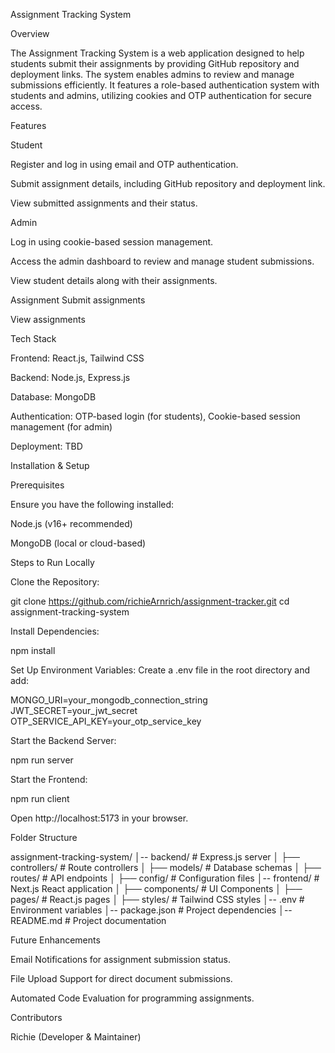 Assignment Tracking System

Overview

The Assignment Tracking System is a web application designed to help students submit their assignments by providing GitHub repository and deployment links. The system enables admins to review and manage submissions efficiently. It features a role-based authentication system with students and admins, utilizing cookies and OTP authentication for secure access.

Features

Student

Register and log in using email and OTP authentication.

Submit assignment details, including GitHub repository and deployment link.

View submitted assignments and their status.

Admin

Log in using cookie-based session management.

Access the admin dashboard to review and manage student submissions.

View student details along with their assignments.

Assignment
Submit assignments

View assignments

Tech Stack

Frontend: React.js, Tailwind CSS

Backend: Node.js, Express.js

Database: MongoDB

Authentication: OTP-based login (for students), Cookie-based session management (for admin)

Deployment: TBD

Installation & Setup

Prerequisites

Ensure you have the following installed:

Node.js (v16+ recommended)

MongoDB (local or cloud-based)

Steps to Run Locally

Clone the Repository:

git clone https://github.com/richieArnrich/assignment-tracker.git
cd assignment-tracking-system

Install Dependencies:

npm install

Set Up Environment Variables:
Create a .env file in the root directory and add:

MONGO_URI=your_mongodb_connection_string
JWT_SECRET=your_jwt_secret
OTP_SERVICE_API_KEY=your_otp_service_key

Start the Backend Server:

npm run server

Start the Frontend:

npm run client

Open http://localhost:5173 in your browser.

Folder Structure

assignment-tracking-system/
│-- backend/ # Express.js server
│ ├── controllers/ # Route controllers
│ ├── models/ # Database schemas
│ ├── routes/ # API endpoints
│ ├── config/ # Configuration files
│-- frontend/ # Next.js React application
│ ├── components/ # UI Components
│ ├── pages/ # React.js pages
│ ├── styles/ # Tailwind CSS styles
│-- .env # Environment variables
│-- package.json # Project dependencies
│-- README.md # Project documentation

Future Enhancements

Email Notifications for assignment submission status.

File Upload Support for direct document submissions.

Automated Code Evaluation for programming assignments.

Contributors

Richie (Developer & Maintainer)
